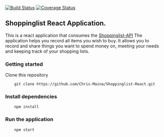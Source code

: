 [![Build Status](https://travis-ci.org/Chris-Maina/Shoppinglist-React.svg?branch=feature-change-password-152374386)](https://travis-ci.org/Chris-Maina/Shoppinglist-React)
[![Coverage Status](https://coveralls.io/repos/github/Chris-Maina/Shoppinglist-React/badge.svg?branch=develop)](https://coveralls.io/github/Chris-Maina/Shoppinglist-React?branch=develop)

## Shoppinglist React Application.

This is a react application that consumes the [Shoppinglist-API](https://github.com/Chris-Maina/Shoppinglist-api)
The application helps you record all items you wish to buy. It allows you to record and share things you want to spend money on, meeting your needs and keeping track of your shopping lists.

### Getting started
 Clone this repository 

        git clone https://github.com/Chris-Maina/Shoppinglist-React.git

### Install dependencies

        npm install

### Run the application

        npm start

